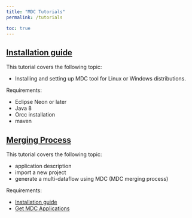 ```yaml
---
title: "MDC Tutorials"
permalink: /tutorials

toc: true
---
```


## [Installation guide](/tools/mdc/tutorials/setup)

This tutorial covers the following topic:

* Installing and setting up MDC tool for Linux or Windows distributions.


Requirements:
* Eclipse Neon or later
* Java 8
* Orcc installation
* maven


## [Merging Process](/tools/mdc/tutorials/mergingprocess)

This tutorial covers the following topic:

* application description
* import a new project
* generate a multi-dataflow using MDC (MDC merging process)


Requirements:
* [Installation guide](/tools/mdc/tutorials/setup)
* [Get MDC Applications](https://github.com/mdc-suite/mdc-test)
